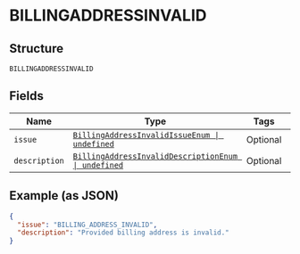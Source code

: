 
# BILLINGADDRESSINVALID

## Structure

`BILLINGADDRESSINVALID`

## Fields

| Name | Type | Tags | Description |
|  --- | --- | --- | --- |
| `issue` | [`BillingAddressInvalidIssueEnum \| undefined`](../../doc/models/billing-address-invalid-issue-enum.md) | Optional | - |
| `description` | [`BillingAddressInvalidDescriptionEnum \| undefined`](../../doc/models/billing-address-invalid-description-enum.md) | Optional | - |

## Example (as JSON)

```json
{
  "issue": "BILLING_ADDRESS_INVALID",
  "description": "Provided billing address is invalid."
}
```

